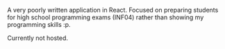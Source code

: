 A very poorly written application in React. Focused on preparing students for high school programming exams (INF04) rather than showing my programming skills :p.

Currently not hosted.
